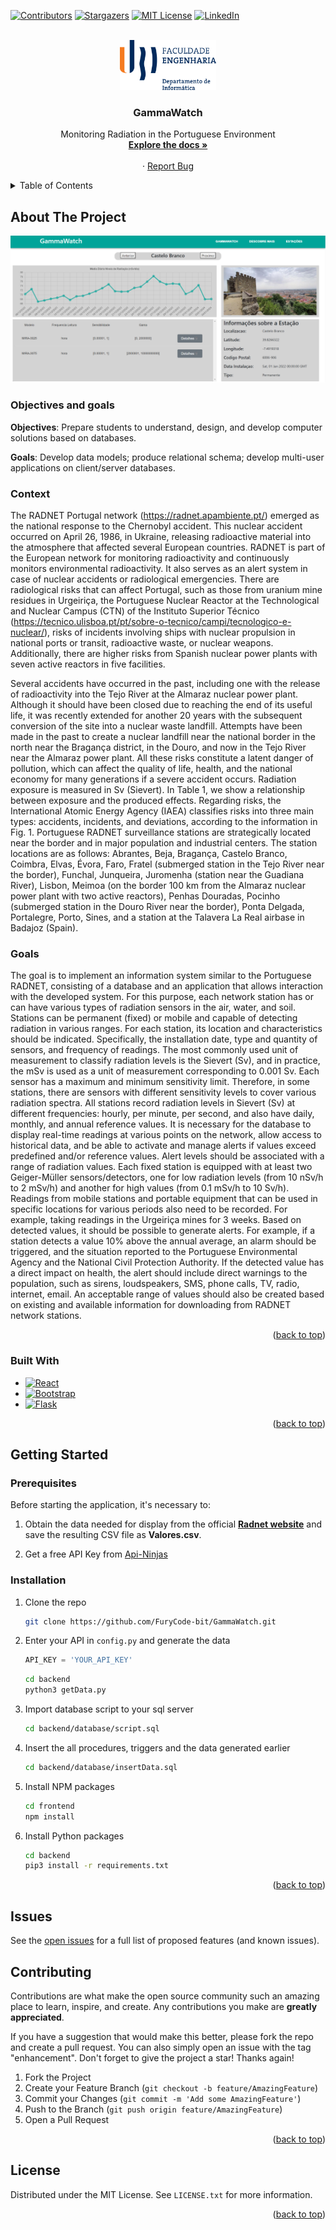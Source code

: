 <!-- Project GammaWatch: https://github.com/FuryCode-bit/GammaWatch -->
<a name="readme-top"></a>

[![Contributors][contributors-shield]][contributors-url]
[![Stargazers][stars-shield]][stars-url]
[![MIT License][license-shield]][license-url]
[![LinkedIn][linkedin-shield]][linkedin-url]

<!-- PROJECT LOGO -->
<br />
<div align="center">
  <a href="https://github.com/FuryCode-bit/GammaWatch">
    <img src="readme/fe.png" alt="Logo" height="80">
  </a>

  <h3 align="center">GammaWatch</h3>

  <p align="center"> Monitoring Radiation in the Portuguese Environment
    <br />
    <a href="https://github.com/FuryCode-bit/GammaWatch"><strong>Explore the docs »</strong></a>
    <br />
    <br />
    <!-- <a href="https://github.com/FuryCode-bit/GammaWatch">View Demo</a> -->
    ·
    <a href="https://github.com/FuryCode-bit/GammaWatch/issues">Report Bug</a>
    <!-- ·
    <a href="https://github.com/FuryCode-bit/GammaWatch/issues">Request Feature</a> -->
  </p>
</div>



<!-- TABLE OF CONTENTS -->
<details>
  <summary>Table of Contents</summary>
  <ol>
    <li>
      <a href="#about-the-project">About The Project</a>
      <ul>
        <li><a href="#built-with">Built With</a></li>
      </ul>
    </li>
    <li>
      <a href="#getting-started">Getting Started</a>
      <ul>
        <li><a href="#prerequisites">Prerequisites</a></li>
        <li><a href="#installation">Installation</a></li>
      </ul>
    </li>
    <li><a href="#contributing">Contributing</a></li>
    <li><a href="#license">License</a></li>
  </ol>
</details>



<!-- ABOUT THE PROJECT -->
## About The Project

[![Product Name Screen Shot][product-screenshot]](https://example.com)

### Objectives and goals

**Objectives**: Prepare students to understand, design, and develop computer solutions based on databases.

**Goals**: Develop data models; produce relational schema; develop multi-user applications on client/server databases.

### Context
The RADNET Portugal network (https://radnet.apambiente.pt/) emerged as the national response to the Chernobyl accident. This nuclear accident occurred on April 26, 1986, in Ukraine, releasing radioactive material into the atmosphere that affected several European countries. RADNET is part of the European network for monitoring radioactivity and continuously monitors environmental radioactivity. It also serves as an alert system in case of nuclear accidents or radiological emergencies. There are radiological risks that can affect Portugal, such as those from uranium mine residues in Urgeiriça, the Portuguese Nuclear Reactor at the Technological and Nuclear Campus (CTN) of the Instituto Superior Técnico (https://tecnico.ulisboa.pt/pt/sobre-o-tecnico/campi/tecnologico-e-nuclear/), risks of incidents involving ships with nuclear propulsion in national ports or transit, radioactive waste, or nuclear weapons. Additionally, there are higher risks from Spanish nuclear power plants with seven active reactors in five facilities.

Several accidents have occurred in the past, including one with the release of radioactivity into the Tejo River at the Almaraz nuclear power plant. Although it should have been closed due to reaching the end of its useful life, it was recently extended for another 20 years with the subsequent conversion of the site into a nuclear waste landfill. Attempts have been made in the past to create a nuclear landfill near the national border in the north near the Bragança district, in the Douro, and now in the Tejo River near the Almaraz power plant. All these risks constitute a latent danger of pollution, which can affect the quality of life, health, and the national economy for many generations if a severe accident occurs. Radiation exposure is measured in Sv (Sievert). In Table 1, we show a relationship between exposure and the produced effects. Regarding risks, the International Atomic Energy Agency (IAEA) classifies risks into three main types: accidents, incidents, and deviations, according to the information in Fig. 1. Portuguese RADNET surveillance stations are strategically located near the border and in major population and industrial centers. The station locations are as follows: Abrantes, Beja, Bragança, Castelo Branco, Coimbra, Elvas, Évora, Faro, Fratel (submerged station in the Tejo River near the border), Funchal, Junqueira, Juromenha (station near the Guadiana River), Lisbon, Meimoa (on the border 100 km from the Almaraz nuclear power plant with two active reactors), Penhas Douradas, Pocinho (submerged station in the Douro River near the border), Ponta Delgada, Portalegre, Porto, Sines, and a station at the Talavera La Real airbase in Badajoz (Spain).

### Goals
The goal is to implement an information system similar to the Portuguese RADNET, consisting of a database and an application that allows interaction with the developed system. For this purpose, each network station has or can have various types of radiation sensors in the air, water, and soil. Stations can be permanent (fixed) or mobile and capable of detecting radiation in various ranges. For each station, its location and characteristics should be indicated. Specifically, the installation date, type and quantity of sensors, and frequency of readings. The most commonly used unit of measurement to classify radiation levels is the Sievert (Sv), and in practice, the mSv is used as a unit of measurement corresponding to 0.001 Sv. Each sensor has a maximum and minimum sensitivity limit. Therefore, in some stations, there are sensors with different sensitivity levels to cover various radiation spectra. All stations record radiation levels in Sievert (Sv) at different frequencies: hourly, per minute, per second, and also have daily, monthly, and annual reference values. It is necessary for the database to display real-time readings at various points on the network, allow access to historical data, and be able to activate and manage alerts if values exceed predefined and/or reference values. Alert levels should be associated with a range of radiation values. Each fixed station is equipped with at least two Geiger-Müller sensors/detectors, one for low radiation levels (from 10 nSv/h to 2 mSv/h) and another for high values (from 0.1 mSv/h to 10 Sv/h). Readings from mobile stations and portable equipment that can be used in specific locations for various periods also need to be recorded. For example, taking readings in the Urgeiriça mines for 3 weeks. Based on detected values, it should be possible to generate alerts. For example, if a station detects a value 10% above the annual average, an alarm should be triggered, and the situation reported to the Portuguese Environmental Agency and the National Civil Protection Authority. If the detected value has a direct impact on health, the alert should include direct warnings to the population, such as sirens, loudspeakers, SMS, phone calls, TV, radio, internet, email. An acceptable range of values should also be created based on existing and available information for downloading from RADNET network stations.

<p align="right">(<a href="#readme-top">back to top</a>)</p>



### Built With

* [![React][React.js]][React-url]
* [![Bootstrap][Bootstrap.com]][Bootstrap-url]
* [![Flask][flask]][Flask-url]

<p align="right">(<a href="#readme-top">back to top</a>)</p>



<!-- GETTING STARTED -->
## Getting Started

### Prerequisites

Before starting the application, it's necessary to:

1. Obtain the data needed for display from the official [**Radnet website**](https://radnet.apambiente.pt/) and save the resulting CSV file as **Valores.csv**.

2. Get a free API Key from [Api-Ninjas](https://api-ninjas.com/)

### Installation

1. Clone the repo
   ```sh
   git clone https://github.com/FuryCode-bit/GammaWatch.git
   ```

2. Enter your API in `config.py` and generate the data
   ```python
   API_KEY = 'YOUR_API_KEY'
   ```
   ```sh
   cd backend
   python3 getData.py
   ```


3. Import database script to your sql server
   ```sh
   cd backend/database/script.sql
   ```

4. Insert the all procedures, triggers and the data generated earlier
   ```sh
   cd backend/database/insertData.sql
   ```

5. Install NPM packages
      ```sh
   cd frontend
   npm install
   ```

6. Install Python packages
      ```sh
   cd backend
   pip3 install -r requirements.txt
   ```

<p align="right">(<a href="#readme-top">back to top</a>)</p>

<!-- Issues -->
## Issues

See the [open issues](https://github.com/FuryCode-bit/GammaWatch/issues) for a full list of proposed features (and known issues).

<!-- CONTRIBUTING -->
## Contributing

Contributions are what make the open source community such an amazing place to learn, inspire, and create. Any contributions you make are **greatly appreciated**.

If you have a suggestion that would make this better, please fork the repo and create a pull request. You can also simply open an issue with the tag "enhancement".
Don't forget to give the project a star! Thanks again!

1. Fork the Project
2. Create your Feature Branch (`git checkout -b feature/AmazingFeature`)
3. Commit your Changes (`git commit -m 'Add some AmazingFeature'`)
4. Push to the Branch (`git push origin feature/AmazingFeature`)
5. Open a Pull Request

<p align="right">(<a href="#readme-top">back to top</a>)</p>



<!-- LICENSE -->
## License

Distributed under the MIT License. See `LICENSE.txt` for more information.

<p align="right">(<a href="#readme-top">back to top</a>)</p>

<!-- MARKDOWN LINKS & IMAGES -->

[contributors-shield]: https://img.shields.io/github/contributors/FuryCode-bit/GammaWatch.svg?style=for-the-badge
[contributors-url]: https://github.com/FuryCode-bit/GammaWatch/graphs/contributors
[forks-shield]: https://img.shields.io/github/forks/FuryCode-bit/GammaWatch.svg?style=for-the-badge
[forks-url]: https://github.com/FuryCode-bit/GammaWatch/network/members
[stars-shield]: https://img.shields.io/github/stars/FuryCode-bit/GammaWatch.svg?style=for-the-badge
[stars-url]: https://github.com/FuryCode-bit/GammaWatch/stargazers
[issues-shield]: https://img.shields.io/github/issues/FuryCode-bit/GammaWatch.svg?style=for-the-badge
[issues-url]: https://github.com/FuryCode-bit/GammaWatch/issues
[license-shield]: https://img.shields.io/github/license/FuryCode-bit/GammaWatch.svg?style=for-the-badge
[license-url]: https://github.com/FuryCode-bit/GammaWatch/blob/master/LICENSE.txt
[linkedin-shield]: https://img.shields.io/badge/-LinkedIn-black.svg?style=for-the-badge&logo=linkedin&colorB=555
[linkedin-url]: https://linkedin.com/in/bernardeswebdev
[product-screenshot]: readme/estacao.png
[React.js]: https://img.shields.io/badge/React-20232A?style=for-the-badge&logo=react&logoColor=61DAFB
[React-url]: https://reactjs.org/
[Bootstrap.com]: https://img.shields.io/badge/Bootstrap-563D7C?style=for-the-badge&logo=bootstrap&logoColor=white
[Bootstrap-url]: https://getbootstrap.com
[flask]: https://img.shields.io/badge/flask-0769AD?style=for-the-badge&logo=flask&logoColor=white
[Flask-url]: https://flask.palletsprojects.com/en/3.0.x/
[JQuery.com]: https://img.shields.io/badge/jQuery-0769AD?style=for-the-badge&logo=jquery&logoColor=white
[JQuery-url]: https://jquery.com 
